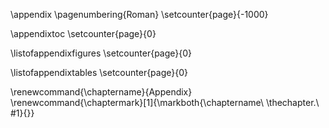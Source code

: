 \appendix
\pagenumbering{Roman}
\setcounter{page}{-1000}

\appendixtoc
\setcounter{page}{0}

\listofappendixfigures
\setcounter{page}{0}

\listofappendixtables
\setcounter{page}{0}

\renewcommand{\chaptername}{Appendix}
\renewcommand{\chaptermark}[1]{\markboth{\chaptername\ \thechapter.\ #1}{}}
